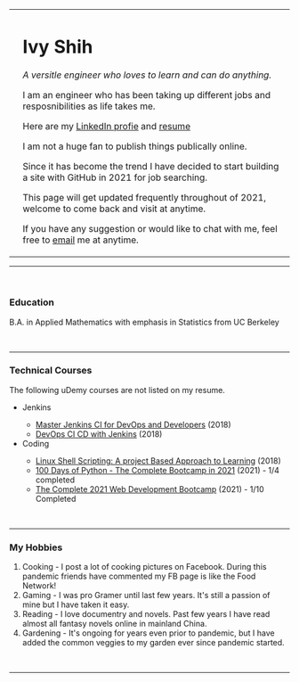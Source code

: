 
<html lang="en" dir="ltr">

<head>
  <meta charset="utf-8">
  <title>Ivy Shih</title>
  <link rel="stylesheet" href="css/styles.css">
</head>

<body>
  <table cellpadding=20>
    <tr>
      <td>
        <img src="https://media-exp1.licdn.com/dms/image/C5603AQHyfYFrFxOOew/profile-displayphoto-shrink_200_200/0/1615961121789?e=1621468800&v=beta&t=ymqV3GYwN82duh8XaSdBTwv5mUKADZ57XSq7WCoGpr4" alt="">
      </td>
      <td>
        <H1>Ivy Shih</H1>
        <p><em>A versitle engineer who loves to learn and can do anything.</em></p>
        <p>I am an engineer who has been taking up different jobs and resposnibilities as life takes me.</p>
        <p>Here are my <a href="https://www.linkedin.com/in/ivy-shih-195657/">LinkedIn profie</a> and <a href="IvyShih_resumeV15Online.pdf">resume</a></p>
        <p>I am not a huge fan to publish things publically online. </p>
        <p>Since it has become the trend I have decided to start building a site with GitHub in 2021 for job searching.</p>
        <p>This page will get updated frequently throughout of 2021, welcome to come back and visit at anytime.</p>
        <p>If you have any suggestion or would like to chat with me, feel free to <a href="mailto:ivyshih@yahoo.com">email</a> me at anytime.</p>
      </td>
    </tr>
  </table>
  <hr>
  <br>
  <div class="container">
  <h3>Education</h3>
  <p>B.A. in Applied Mathematics with emphasis in Statistics from UC Berkeley</p>
  <br>
  <hr>
  <h3>Technical Courses</h3>
  <p>The following uDemy courses are not listed on my resume.</p>
  <ul>
    <li>Jenkins</li>
    <ul>
      <li><a href="https://www.udemy.com/course/jenkins-devops-pipeline-as-code/">Master Jenkins CI for DevOps and Developers</a> (2018) </li>
      <li><a href="https://www.udemy.com/course/devops-ci-cd-with-jenkins/">DevOps CI CD with Jenkins</a> (2018)</li>
    </ul>
    <li>Coding</li>
    <ul>
      <li><a href="https://www.udemy.com/course/linux-shell-scripting-projects/">Linux Shell Scripting: A project Based Approach to Learning</a> (2018)</li>
      <li><a href="https://www.udemy.com/course/100-days-of-code/">100 Days of Python - The Complete Bootcamp in 2021</a> (2021) - 1/4 completed </li>
      <li><a href="https://www.udemy.com/course/the-complete-web-development-bootcamp/">The Complete 2021 Web Development Bootcamp</a> (2021) - 1/10 Completed</li>
    </ul>
    <!-- <li>Past courses and certifications</li>
    <ul>
      <li>Solaris Server Administration for Solaris 2.5.1 and 8 - 10/97, 10/00</li>
      <li>Solaris Network Administration for Solaris 2.5.1 - 10/97</li>
      <li>Legato Networker for UNIX - 11/97</li>
      <li>Design Relational Database - 01/00</li>
      <li>Introduction to Oracle 8i - 03/00</li>
      <li>Checkpoint Certified System Administrator (CCSA) - 09/00, certification 11/00</li>
      <li>CheckPoint Advance Firewall Management (CCSE) - 11/00. certification 03/01</li>
      <li>Oracle BPEL Process manager: Srvcs Orch Ed1 - 02/05</li>
      <li>PeopleTools Bootcamp (PeopleSoft) - 02/08</li>
      <li>FreeBootCamp Full Stack Web development - 2016</li>
      <li>Python Programming for programmers (UCSC) - 2017</li>
    </ul> -->
  </ul>
  <br>
  <hr>
  <!-- <h3>Skills</h3>
  <table cellpadding=10>
    <tr>
      <td>UNIX/LINUX </td>
      <td>⭐️⭐️⭐️⭐️⭐️</td>
    </tr>
    <tr>
      <td>Shell Scripting </td>
      <td>⭐️⭐️⭐️⭐️⭐️</td>
    </tr>
    <tr>
      <td>Database(Oracle) </td>
      <td>⭐️⭐️⭐️⭐️⭐️</td>
    </tr>
    <tr>
      <td>Database(Postgresql) </td>
      <td>⭐️⭐️⭐️⭐️⭐️</td>
    </tr>
  </table>
  <hr> -->
  <h3>My Hobbies</h3>
  <ol>
    <li>Cooking - I post a lot of cooking pictures on Facebook. During this pandemic friends have commented my FB page is like the Food Network!</li>
    <li>Gaming - I was pro Gramer until last few years. It's still a passion of mine but I have taken it easy.</li>
    <li>Reading - I love documentry and novels. Past few years I have read almost all fantasy novels online in mainland China.</li>
    <li>Gardening - It's ongoing for years even prior to pandemic, but I have added the common veggies to my garden ever since pandemic started.</li>
  </ol>
  <br>
  <hr>

  </div>

</body>

</html>
